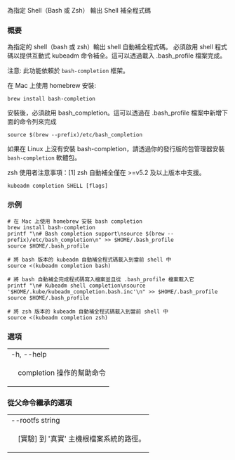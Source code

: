 <!--
The file is auto-generated from the Go source code of the component using a generic
[generator](https://github.com/kubernetes-sigs/reference-docs/). To learn how
to generate the reference documentation, please read
[Contributing to the reference documentation](/docs/contribute/generate-ref-docs/).
To update the reference conent, please follow the 
[Contributing upstream](/docs/contribute/generate-ref-docs/contribute-upstream/)
guide. You can file document formatting bugs against the
[reference-docs](https://github.com/kubernetes-sigs/reference-docs/) project.
-->

<!--
Output shell completion code for the specified shell (bash or zsh)
-->
為指定 Shell（Bash 或 Zsh） 輸出 Shell 補全程式碼

<!--
### Synopsis
-->

### 概要

<!--
Output shell completion code for the specified shell (bash or zsh).
The shell code must be evaluated to provide interactive
completion of kubeadm commands. This can be done by sourcing it from
the .bash_profile.
-->

為指定的 shell（bash 或 zsh）輸出 shell 自動補全程式碼。
必須啟用 shell 程式碼以提供互動式 kubeadm 命令補全。這可以透過載入 .bash_profile 檔案完成。

<!--
Note: this requires the bash-completion framework.
-->

注意: 此功能依賴於 `bash-completion` 框架。

<!--
To install it on Mac use homebrew:
    $ brew install bash-completion
Once installed, bash_completion must be evaluated. This can be done by adding the
following line to the .bash_profile
    $ source $(brew --prefix)/etc/bash_completion
-->

在 Mac 上使用 homebrew 安裝:

```
brew install bash-completion
```

安裝後，必須啟用 bash_completion。這可以透過在 .bash_profile 檔案中新增下面的命令列來完成

```
source $(brew --prefix)/etc/bash_completion
```

<!--
If bash-completion is not installed on Linux, please install the 'bash-completion' package
via your distribution's package manager.
-->

如果在 Linux 上沒有安裝 bash-completion，請透過你的發行版的包管理器安裝 `bash-completion` 軟體包。

<!--
Note for zsh users: [1] zsh completions are only supported in versions of zsh &gt;= 5.2
-->

zsh 使用者注意事項：[1] zsh 自動補全僅在 &gt;=v5.2 及以上版本中支援。

```
kubeadm completion SHELL [flags]
```

<!--
### Examples
-->

### 示例

<!--
# Install bash completion on a Mac using homebrew
brew install bash-completion
printf "\n# Bash completion support\nsource $(brew --prefix)/etc/bash_completion\n" >> $HOME/.bash_profile
source $HOME/.bash_profile

# Load the kubeadm completion code for bash into the current shell
source <(kubeadm completion bash)

# Write bash completion code to a file and source if from .bash_profile
kubeadm completion bash > ~/.kube/kubeadm_completion.bash.inc
printf "\n# Kubeadm shell completion\nsource '$HOME/.kube/kubeadm_completion.bash.inc'\n" >> $HOME/.bash_profile
source $HOME/.bash_profile

# Load the kubeadm completion code for zsh[1] into the current shell
source <(kubeadm completion zsh)
-->

```
# 在 Mac 上使用 homebrew 安裝 bash completion
brew install bash-completion
printf "\n# Bash completion support\nsource $(brew --prefix)/etc/bash_completion\n" >> $HOME/.bash_profile
source $HOME/.bash_profile

# 將 bash 版本的 kubeadm 自動補全程式碼載入到當前 shell 中
source <(kubeadm completion bash)

# 將 bash 自動補全完成程式碼寫入檔案並且從 .bash_profile 檔案載入它
printf "\n# Kubeadm shell completion\nsource '$HOME/.kube/kubeadm_completion.bash.inc'\n" >> $HOME/.bash_profile
source $HOME/.bash_profile

# 將 zsh 版本的 kubeadm 自動補全程式碼載入到當前 shell 中
source <(kubeadm completion zsh)
```

<!--
### Options
-->

### 選項

   <table style="width: 100%; table-layout: fixed;">
<colgroup>
<col span="1" style="width: 10px;" />
<col span="1" />
</colgroup>
<tbody>

<tr>
<td colspan="2">-h, --help</td>
</tr>
<tr>
<td></td><td style="line-height: 130%; word-wrap: break-word;">
<!-- help for completion -->
<p>
completion 操作的幫助命令
</p>
</td>
</tr>

</tbody>
</table>

<!--
### Options inherited from parent commands
-->

### 從父命令繼承的選項

   <table style="width: 100%; table-layout: fixed;">
<colgroup>
<col span="1" style="width: 10px;" />
<col span="1" />
</colgroup>
<tbody>

<tr>
<td colspan="2">--rootfs string</td>
</tr>
<tr>
<td></td><td style="line-height: 130%; word-wrap: break-word;">
<!--
[EXPERIMENTAL] The path to the 'real' host root filesystem.
-->
<p>
[實驗] 到 '真實' 主機根檔案系統的路徑。
</p>
</td>
</tr>

</tbody>
</table>

